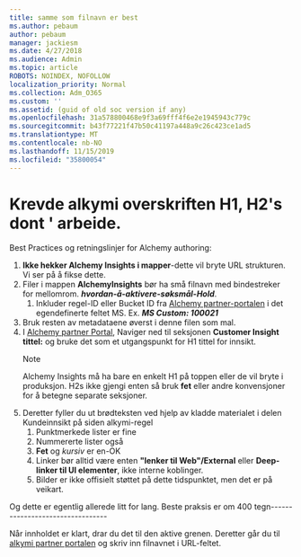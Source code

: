 ```yaml
---
title: samme som filnavn er best
ms.author: pebaum
author: pebaum
manager: jackiesm
ms.date: 4/27/2018
ms.audience: Admin
ms.topic: article
ROBOTS: NOINDEX, NOFOLLOW
localization_priority: Normal
ms.collection: Adm_O365
ms.custom: ''
ms.assetid: (guid of old soc version if any)
ms.openlocfilehash: 31a578800468e9f3a69fff4f6e2e1945943c779c
ms.sourcegitcommit: b43f77221f47b50c41197a448a9c26c423ce1ad5
ms.translationtype: MT
ms.contentlocale: nb-NO
ms.lasthandoff: 11/15/2019
ms.locfileid: "35800054"
---
```

# <a name="required-alchemy-header-h1-h2s-dont-work"></a>Krevde alkymi overskriften H1, H2's dont ' arbeide.
Best Practices og retningslinjer for Alchemy authoring:

1. **Ikke hekker Alchemy Insights i mapper**-dette vil bryte URL strukturen. Vi ser på å fikse dette.
1. Filer i mappen **AlchemyInsights** bør ha små filnavn med bindestreker for mellomrom. ***hvordan-å-aktivere-søksmål-Hold***.
    1. Inkluder regel-ID eller Bucket ID fra [Alchemy partner-portalen](https://alchemyportal.azurewebsites.net) i det egendefinerte feltet MS. Ex. ***MS Custom: 100021***
1. Bruk resten av metadataene øverst i denne filen som mal.
1. I [Alchemy partner Portal](https://alchemyportal.azurewebsites.net), Naviger ned til seksjonen **Customer Insight tittel:** og bruke det som et utgangspunkt for H1 tittel for innsikt. 
    > [!NOTE]
    > Alchemy Insights må ha bare en enkelt H1 på toppen eller de vil bryte i produksjon. H2s ikke gjengi enten så bruk **fet** eller andre konvensjoner for å betegne separate seksjoner.
1. Deretter fyller du ut brødteksten ved hjelp av kladde materialet i delen Kundeinnsikt på siden alkymi-regel
    1. Punktmerkede lister er fine
    1. Nummererte lister også
    1. **Fet** og *kursiv* er en-OK
    1. Linker bør alltid være enten **"lenker til Web"/External** eller **Deep-linker til UI elementer**, ikke interne koblinger.
    1. Bilder er ikke offisielt støttet på dette tidspunktet, men det er på veikart.

Og dette er egentlig allerede litt for lang. Beste praksis er om 400 tegn---------------------------------

Når innholdet er klart, drar du det til den aktive grenen. Deretter går du til [alkymi partner portalen](https://alchemyportal.azurewebsites.net) og skriv inn filnavnet i URL-feltet. 